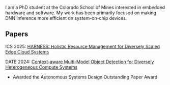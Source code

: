 I am a PhD student at the Colorado School of Mines interested in embedded hardware and software. My work has been primarily focused on making DNN inference more efficient on system-on-chip devices.

Papers
------
ICS 2025: [HARNESS: Holistic Resource Management for Diversely Scaled Edge Cloud Systems](https://justincdavis.github.io/files/ics25_harness_paper.pdf)

DATE 2024: [Context-aware Multi-Model Object Detection for Diversely Heterogeneous Compute Systems](https://justincdavis.github.io/files/date24_context_paper.pdf)

- Awarded the Autonomous Systems Design Outstanding Paper Award

